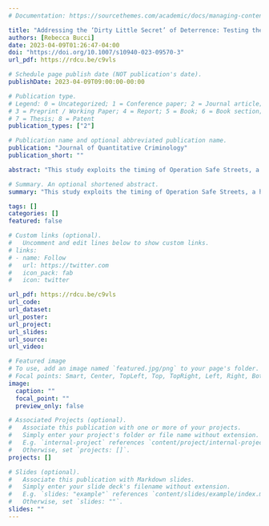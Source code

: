 ```yaml
---
# Documentation: https://sourcethemes.com/academic/docs/managing-content/

title: "Addressing the ‘Dirty Little Secret’ of Deterrence: Testing the Effects of Increased Police Presence on Perceptions of Arrest Risk"
authors: [Rebecca Bucci]
date: 2023-04-09T01:26:47-04:00
doi: "https://doi.org/10.1007/s10940-023-09570-3"
url_pdf: https://rdcu.be/c9vls 

# Schedule page publish date (NOT publication's date).
publishDate: 2023-04-09T09:00:00-00:00

# Publication type.
# Legend: 0 = Uncategorized; 1 = Conference paper; 2 = Journal article;
# 3 = Preprint / Working Paper; 4 = Report; 5 = Book; 6 = Book section;
# 7 = Thesis; 8 = Patent
publication_types: ["2"]

# Publication name and optional abbreviated publication name.
publication: "Journal of Quantitative Criminology"
publication_short: ""

abstract: "This study exploits the timing of Operation Safe Streets, a hot spots policing intervention designed to increase officer presence, which occurred during an ongoing longitudinal survey of previously adjudicated adolescents (n = 700). The effect of this intervention is tested using first-difference models of perceptions of arrest risk within-person over time. Sensitivity analyses and falsification tests are also conducted to provide further confidence in the findings. Results show that Operation Safe Streets is related to an increase in perceptions of arrest risk for one’s self, as well as perceptions of other’s arrest risk. This pattern holds for those who were and were not arrested. Furthermore, null findings for the effect of Operation Safe Streets on perceived social costs of punishment, as well as null findings from in-time placebo models, lend strong support that an increase in police officer presence did increase individuals’ perceptions of arrest risk in the months following the intervention. This study is the first to test the perceptual deterrent effect of a police intervention aimed to reduce street crime. It is also one of the first to demonstrate that criminal justice policies impact perceptions of arrest risk. This study adds to our understanding of the success of hot spots policing by suggesting that one pathway for decreased crime is through changes in perceptions of arrest risk."

# Summary. An optional shortened abstract.
summary: "This study exploits the timing of Operation Safe Streets, a hot spots policing intervention designed to increase officer presence, which occurred during an ongoing longitudinal survey of previously adjudicated adolescents (n = 700). Results show that Operation Safe Streets is related to an increase in perceptions of arrest risk for one’s self, as well as perceptions of other’s arrest risk."

tags: []
categories: []
featured: false

# Custom links (optional).
#   Uncomment and edit lines below to show custom links.
# links:
# - name: Follow
#   url: https://twitter.com
#   icon_pack: fab
#   icon: twitter

url_pdf: https://rdcu.be/c9vls 
url_code:
url_dataset:
url_poster:
url_project:
url_slides:
url_source:
url_video:

# Featured image
# To use, add an image named `featured.jpg/png` to your page's folder. 
# Focal points: Smart, Center, TopLeft, Top, TopRight, Left, Right, BottomLeft, Bottom, BottomRight.
image:
  caption: ""
  focal_point: ""
  preview_only: false

# Associated Projects (optional).
#   Associate this publication with one or more of your projects.
#   Simply enter your project's folder or file name without extension.
#   E.g. `internal-project` references `content/project/internal-project/index.md`.
#   Otherwise, set `projects: []`.
projects: []

# Slides (optional).
#   Associate this publication with Markdown slides.
#   Simply enter your slide deck's filename without extension.
#   E.g. `slides: "example"` references `content/slides/example/index.md`.
#   Otherwise, set `slides: ""`.
slides: ""
---
```

